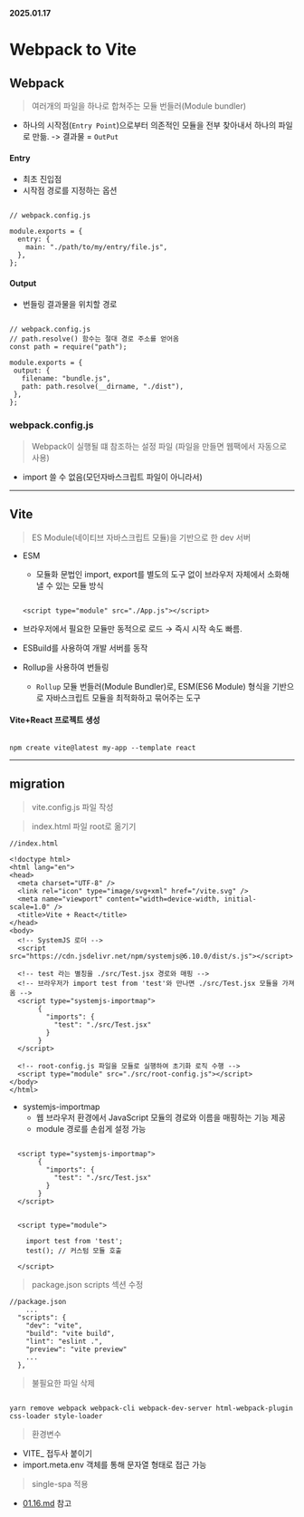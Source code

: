 **2025.01.17**

# Webpack to Vite

## Webpack
> 여러개의 파일을 하나로 합쳐주는 모듈 번들러(Module bundler)
- 하나의 시작점(`Entry Point`)으로부터 의존적인 모듈을 전부 찾아내서 하나의 파일로 만듦. -> 결과물 = `OutPut`

#### Entry
- 최초 진입점
- 시작점 경로를 지정하는 옵션
```

// webpack.config.js

module.exports = {
  entry: {
    main: "./path/to/my/entry/file.js",
  },
};

```
#### Output
- 번들링 결과물을 위치할 경로
 ```

// webpack.config.js
// path.resolve() 함수는 절대 경로 주소를 얻어옴
const path = require("path");

module.exports = {
  output: {
    filename: "bundle.js",
    path: path.resolve(__dirname, "./dist"),
  },
};

 ```
### webpack.config.js
> Webpack이 실행될 떄 참조하는 설정 파일 (파일을 만들면 웹팩에서 자동으로 사용)
- import 쓸 수 없음(모던자바스크립트 파일이 아니라서)

---

## Vite

> ES Module(네이티브 자바스크립트 모듈)을 기반으로 한 dev 서버
- ESM 
    - 모듈화 문법인 import, export를 별도의 도구 없이 브라우저 자체에서 소화해 낼 수 있는 모듈 방식

    ```

    <script type="module" src="./App.js"></script>

    ```

- 브라우저에서 필요한 모듈만 동적으로 로드 → 즉시 시작 속도 빠름.
- ESBuild를 사용하여 개발 서버를 동작
- Rollup을 사용하여 번들링
    - `Rollup` 모듈 번들러(Module Bundler)로, ESM(ES6 Module) 형식을 기반으로 자바스크립트 모듈을 최적화하고 묶어주는 도구

#### Vite+React 프로젝트 생성
```

npm create vite@latest my-app --template react

```

---

## migration
> vite.config.js 파일 작성

> index.html 파일 root로 옮기기

```
//index.html

<!doctype html>
<html lang="en">
<head>
  <meta charset="UTF-8" />
  <link rel="icon" type="image/svg+xml" href="/vite.svg" />
  <meta name="viewport" content="width=device-width, initial-scale=1.0" />
  <title>Vite + React</title>
</head>
<body>
  <!-- SystemJS 로더 -->
  <script src="https://cdn.jsdelivr.net/npm/systemjs@6.10.0/dist/s.js"></script>
  
  <!-- test 라는 별칭을 ./src/Test.jsx 경로와 매핑 -->
  <!-- 브라우저가 import test from 'test'와 만나면 ./src/Test.jsx 모듈을 가져옴 -->
  <script type="systemjs-importmap">
       {
         "imports": {
           "test": "./src/Test.jsx"
         }
       }
  </script>

  <!-- root-config.js 파일을 모듈로 실행하여 초기화 로직 수행 -->
  <script type="module" src="./src/root-config.js"></script>
</body>
</html>

```

- systemjs-importmap
    - 웹 브라우저 환경에서 JavaScript 모듈의 경로와 이름을 매핑하는 기능 제공
    - module 경로를 손쉽게 설정 가능


```

  <script type="systemjs-importmap">
       {
         "imports": {
           "test": "./src/Test.jsx"
         }
       }
  </script>


  <script type="module">

    import test from 'test';
    test(); // 커스텀 모듈 호출
  
  </script>

```

> package.json scripts 섹션 수정

```
//package.json
    ...
  "scripts": {
    "dev": "vite",
    "build": "vite build",
    "lint": "eslint .",
    "preview": "vite preview"
    ...
  },

```

> 불필요한 파일 삭제

```

yarn remove webpack webpack-cli webpack-dev-server html-webpack-plugin css-loader style-loader

```

> 환경변수
- VITE_ 접두사 붙이기 
- import.meta.env 객체를 통해 문자열 형태로 접근 가능

> single-spa 적용
- [01.16.md](./01.16.md) 참고
